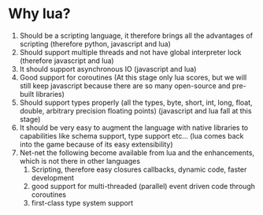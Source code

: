# Why lua?

1. Should be a scripting language, it therefore brings all the advantages of scripting (therefore python, javascript and lua)
2. Should support multiple threads and not have global interpreter lock (therefore javascript and lua)
3. It should support asynchronous IO (javascript and lua)
4. Good support for coroutines (At this stage  only lua scores, but we will still keep javascript because there are so many open-source and pre-built libraries)
5. Should support types properly (all the types, byte, short, int, long, float, double, arbitrary precision floating points) (javascript and lua fall at this stage)
6. It should be very easy to augment the language with native libraries to capabilities like schema support, type support etc... (lua comes back into the game because of its easy extensibility)
7. Net-net the following become available from lua and the enhancements, which is not there in other languages
	1. Scripting, therefore easy closures callbacks, dynamic code, faster development
	2. good support for multi-threaded (parallel) event driven code through coroutines
	3. first-class type system support
